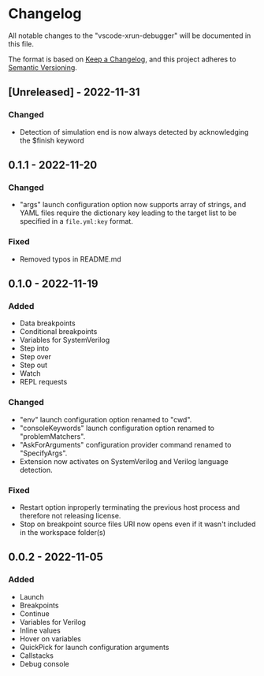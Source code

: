 # Changelog

All notable changes to the "vscode-xrun-debugger" will be documented in this file.

The format is based on [Keep a Changelog](https://keepachangelog.com/en/1.0.0/),
and this project adheres to [Semantic Versioning](https://semver.org/spec/v2.0.0.html).

## [Unreleased] - 2022-11-31

### Changed

- Detection of simulation end is now always detected by acknowledging the $finish keyword

## 0.1.1 - 2022-11-20

### Changed

- "args" launch configuration option now supports array of strings, and YAML files require the dictionary key leading to the target list to be specified in a `file.yml:key` format.

### Fixed

- Removed typos in README.md

## 0.1.0 - 2022-11-19

### Added 

- Data breakpoints
- Conditional breakpoints
- Variables for SystemVerilog
- Step into
- Step over
- Step out
- Watch
- REPL requests

### Changed

- "env" launch configuration option renamed to "cwd".
- "consoleKeywords" launch configuration option renamed to "problemMatchers".
- "AskForArguments" configuration provider command renamed to "SpecifyArgs".
- Extension now activates on SystemVerilog and Verilog language detection.

### Fixed

- Restart option inproperly terminating the previous host process and therefore not releasing license.
- Stop on breakpoint source files URI now opens even if it wasn't included in the workspace folder(s)

## 0.0.2 - 2022-11-05

### Added 

- Launch
- Breakpoints
- Continue
- Variables for Verilog
- Inline values
- Hover on variables
- QuickPick for launch configuration arguments
- Callstacks
- Debug console